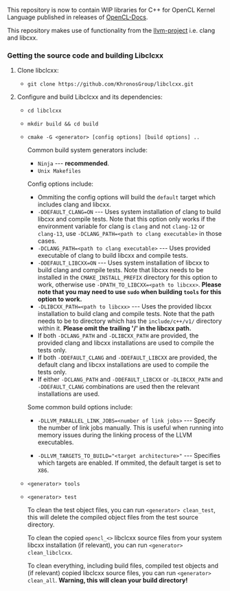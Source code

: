 <!--
Copyright (c) 2021 The Khronos Group Inc.
SPDX-License-Identifier: Apache-2.0
-->
 
This repository is now to contain WIP libraries for C++ for OpenCL Kernel Language published in releases of [OpenCL-Docs](https://github.com/KhronosGroup/OpenCL-Docs/releases/tag/cxxforopencl-v1.0-r2).

This repository makes use of functionality from the [llvm-project](https://github.com/llvm/llvm-project) i.e. clang and libcxx.

### Getting the source code and building Libclcxx

1. Clone libclcxx:

	* ``git clone https://github.com/KhronosGroup/libclcxx.git``

2. Configure and build Libclcxx and its dependencies:

	* ``cd libclcxx``

	* ``mkdir build && cd build``

	* ``cmake -G <generator> [config options] [build options] ..``

		Common build system generators include:

		* ``Ninja`` --- **recommended**.
		* ``Unix Makefiles``

		Config options include:

		* Ommiting the config options will build the ``default`` target which includes clang and libcxx.
		* ``-DDEFAULT_CLANG=ON`` --- Uses system installation of clang to build libcxx and compile tests. Note that this option only works if the environment variable for clang is ``clang`` and not ``clang-12`` or ``clang-13``, use ``-DCLANG_PATH=<path to clang executable>`` in those cases.
		* ``-DCLANG_PATH=<path to clang executable>`` --- Uses provided executable of clang to build libcxx and compile tests.
		* ``-DDEFAULT_LIBCXX=ON`` --- Uses system installation of libcxx to build clang and compile tests. Note that libcxx needs to be installed in the ``CMAKE_INSTALL_PREFIX`` directory for this option to work, otherwise use ``-DPATH_TO_LIBCXX=<path to libcxx>``. **Please note that you may need to use ``sudo`` when building ``tools`` for this option to work.**
		* ``-DLIBCXX_PATH=<path to libcxx>`` --- Uses the provided libcxx installation to build clang and compile tests. Note that the path needs to be to directory which has the ``include/c++/v1/`` directory within it. **Please omit the trailing '/' in the libcxx path.**
		* If both ``-DCLANG_PATH`` and ``-DLIBCXX_PATH`` are provided, the provided clang and libcxx installations are used to compile the tests only.
		* If both ``-DDEFAULT_CLANG`` and ``-DDEFAULT_LIBCXX`` are provided, the default clang and libcxx installations are used to compile the tests only.
		* If either ``-DCLANG_PATH`` and ``-DDEFAULT_LIBCXX`` or ``-DLIBCXX_PATH`` and ``-DDEFAULT_CLANG`` combinations are used then the relevant installations are used.

		Some common build options include:

		* ``-DLLVM_PARALLEL_LINK_JOBS=<number of link jobs>`` --- Specify the number of link jobs manually. This is useful when running into memory issues during the linking process of the LLVM executables.

		* ``-DLLVM_TARGETS_TO_BUILD="<target architecture>"`` --- Specifies which targets are enabled. If ommited, the default target is set to ``X86``.

	* ``<generator> tools``

	* ``<generator> test``

		To clean the test object files, you can run ``<generator> clean_test``, this will delete the compiled object files from the test source directory.

		To clean the copied ``opencl_<>`` libclcxx source files from your system libcxx installation (if relevant), you can run ``<generator> clean_libclcxx``.

		To clean everything, including build files, compiled test objects and (if relevant) copied libclcxx source files, you can run ``<generator> clean_all``. **Warning, this will clean your build directory!**
